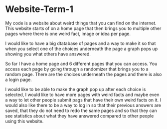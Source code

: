 # Website-Term-1
My code is a website about weird things that you can find on the internet.
This website starts of on a home page that then brings you to multiple other pages where there is one weird fact, image or idea per page.

I would like to have a big dtatabase of pages and a way to make it so that when you select one of the choices underneath the page a graph pops up showing you what others have answered.

So far I have a home page and 6 different pages that you can access. You access each page by going through a randomizer that brings you to a random page. There are the choices underneath the pages and there is also a login page.

I would like to be able to make the graph pop up after each choice is selected, I would like to have more pages with weird facts and maybe even a way to let other people submit pags that have their own weird facts on it. I would also like there to be a way to log in so that their previous answers are saved, that they do not need to redo the same pages and so that they can see statistics about what they have answered compared to other people using this website.
